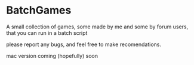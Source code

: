 # BatchGames

A small collection of games, some made by me and some by forum users, that you can run in a batch script


please report any bugs, and feel free to make recomendations.

mac version coming (hopefully) soon
